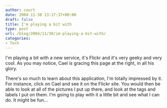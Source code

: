 ```yaml
---
author: court
date: 2004-11-30 13:17:37+00:00
draft: false
title: I'm playing a bit with
type: post
url: /blog/2004/11/30/im-playing-a-bit-with/
categories:
- Tech
---
```


I'm playing a bit with a new service, it's Flickr and it's very geeky and very cool.  As you may notice, Cael is gracing this page at the right, in all his glory.

There's so much to learn about this application, I'm totally impressed by it.  For instance, click on Cael and see it on the Flickr site.  You would then be able to look at all of the pictures I put up there, and look at the tags and labels I put on them.  I'm going to play with it a little bit and see what I can do.  It might be fun...
